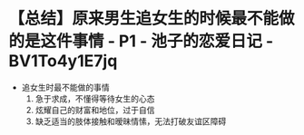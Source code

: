 # 【总结】原来男生追女生的时候最不能做的是这件事情 - P1 - 池子的恋爱日记 - BV1To4y1E7jq

-   追女生时最不能做的事情
    1.  急于求成，不懂得等待女生的心态
    2.  炫耀自己的财富和地位，过于自信
    3.  缺乏适当的肢体接触和暧昧情愫，无法打破友谊区障碍